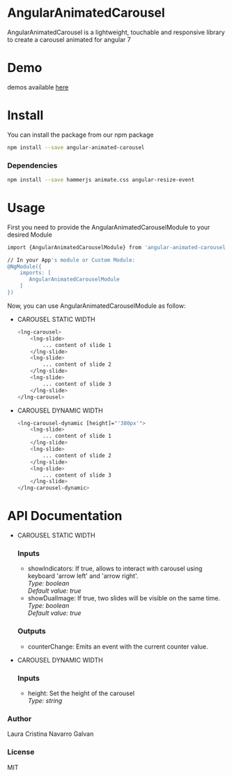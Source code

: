 # AngularAnimatedCarousel

AngularAnimatedCarousel is a lightweight, touchable and responsive library to create a carousel animated for angular 7

# Demo
demos available [here](https://stackblitz.com/edit/angular-animated-carousel-demo)


# Install

You can install the package from our npm package
```bash
npm install --save angular-animated-carousel
```

### Dependencies
```bash
npm install --save hammerjs animate.css angular-resize-event
```

# Usage

First you need to provide the AngularAnimatedCarouselModule to your desired Module

```bash
import {AngularAnimatedCarouselModule} from 'angular-animated-carousel';

// In your App's module or Custom Module:
@NgModule({
    imports: [
       AngularAnimatedCarouselModule
    ] 
})
```

Now, you can use AngularAnimatedCarouselModule as follow:

* CAROUSEL STATIC WIDTH

    ```bash
    <lng-carousel>
        <lng-slide>
            ... content of slide 1
        </lng-slide>
        <lng-slide>
            ... content of slide 2
        </lng-slide>
        <lng-slide>
            ... content of slide 3
        </lng-slide>
    </lng-carousel>
    ```
* CAROUSEL DYNAMIC WIDTH

    ```bash
    <lng-carousel-dynamic [height]="'380px'">
        <lng-slide>
            ... content of slide 1
        </lng-slide>
        <lng-slide>
            ... content of slide 2
        </lng-slide>
        <lng-slide>
            ... content of slide 3
        </lng-slide>
    </lng-carousel-dynamic>
    ```
# API Documentation

* CAROUSEL STATIC WIDTH
    ### Inputs
     * showIndicators: 
     If true, allows to interact with carousel using keyboard 'arrow left' and 'arrow right'.  
     _Type: boolean  
     Default value: true_
     * showDualImage: 
      If true, two slides will be visible on the same time.  
      _Type: boolean  
      Default value: true_
     
    ### Outputs 
    * counterChange: Emits an event with the current counter value. 
    
* CAROUSEL DYNAMIC WIDTH
    ### Inputs
     * height: Set the height of the carousel  
     _Type: string_


### Author 

Laura Cristina Navarro Galvan

### License
MIT
